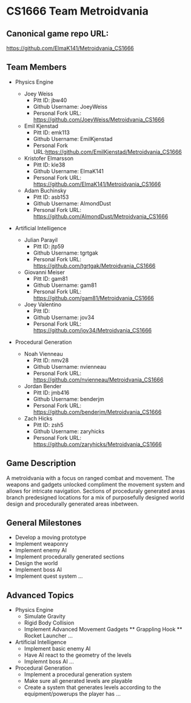 # CS1666 Team Metroidvania

## Canonical game repo URL:

https://github.com/ElmaK141/Metroidvania_CS1666

## Team Members
* Physics Engine
	* Joey Weiss
		* Pitt ID: jbw40
		* Github Username: JoeyWeiss
		* Personal Fork URL: https://github.com/JoeyWeiss/Metroidvania_CS1666
	* Emil Kjenstad
		* Pitt ID: emk113
		* Github Username: EmilKjenstad
		* Personal Fork URL:https://github.com/EmilKjenstad/Metroidvania_CS1666
	* Kristofer Elmarsson
		* Pitt ID: kle38
		* Github Username: ElmaK141
		* Personal Fork URL: https://github.com/ElmaK141/Metroidvania_CS1666
	* Adam Buchinsky
		* Pitt ID: asb153
		* Github Username: AlmondDust
		* Personal Fork URL: https://github.com/AlmondDust/Metroidvania_CS1666
		
* Artificial Intelligence
	* Julian Parayil
		* Pitt ID: jtp59
		* Github Username: tgrtgak
		* Personal Fork URL: https://github.com/tgrtgak/Metroidvania_CS1666
	* Giovanni Meiser
		* Pitt ID: gam81
		* Github Username: gam81
		* Personal Fork URL: https://github.com/gam81/Metroidvania_CS1666
	* Joey Valentino
		* Pitt ID: 
		* Github Username: jov34
		* Personal Fork URL: https://github.com/jov34/Metroidvania_CS1666
		
* Procedural Generation
	* Noah Vienneau
		* Pitt ID: nmv28
		* Github Username: nvienneau
		* Personal Fork URL: https://github.com/nvienneau/Metroidvania_CS1666
	* Jordan Bender
		* Pitt ID: jmb416
		* Github Username: benderjm
		* Personal Fork URL: https://github.com/benderjm/Metroidvania_CS1666
	* Zach Hicks
		* Pitt ID: zsh5
		* Github Username: zaryhicks
		* Personal Fork URL: https://github.com/zaryhicks/Metroidvania_CS1666

## Game Description
A metroidvania with a focus on ranged combat and movement. The weapons and gadgets unlocked compliment the movement system and allows for intricate navigation. Sections of proceduraly generated areas branch predesigned locations for a mix of purposefully designed world design and procedurally generated areas inbetween. 

## General Milestones

* Develop a moving prototype
* Implement weaponry
* Implement enemy AI
* Implement procedurally generated sections
* Design the world
* Implement boss AI
* Implement quest system
...

## Advanced Topics

* Physics Engine
	* Simulate Gravity
	* Rigid Body Collision
	* Implement Advanced Movement Gadgets
		** Grappling Hook
		** Rocket Launcher
	...
* Artificial Intelligence
	* Implement basic enemy AI
	* Have AI react to the geometry of the levels
	* Implemnt boss AI
	...
* Procedural Generation 
	* Implement a procedural generation system
	* Make sure all generated levels are playable
	* Create a system that generates levels according to the equipment/powerups the player has
	...
